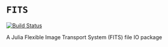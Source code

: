 # `FITS`

[![Build Status](https://github.com/barrettp/FITS/workflows/CI/badge.svg)](https://github.com/barrettp/Astrometry/actions)

A Julia Flexible Image Transport System (FITS) file IO package
